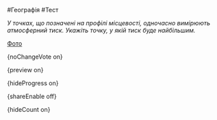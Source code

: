 #Географія #Тест

*У точках, що позначені на профілі місцевості, одночасно вимірюють атмосферний тиск. Укажіть точку, у якій тиск буде найбільшим.*

[Фото](https://zno.osvita.ua//doc/images/znotest/122/12264/6_1.jpg)

{noChangeVote on}

{preview on}

{hideProgress on}

{shareEnable off}

{hideCount on}

